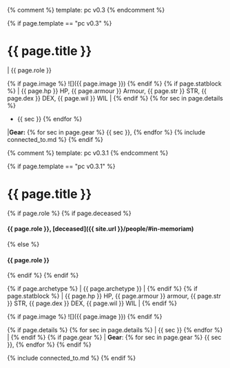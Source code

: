 {% comment %} template: pc v0.3 {% endcomment %}

{% if page.template == "pc v0.3" %}

# {{ page.title }}

| {{ page.role }}

{% if page.image %}
![]({{ page.image }})
{% endif %}
{% if page.statblock %}
| {{ page.hp }} HP, {{ page.armour }} Armour, {{ page.str }} STR, {{ page.dex }} DEX, {{ page.wil }} WIL |
{% endif %}
{% for sec in page.details %} 
- {{ sec }}  {% endfor %}

|**Gear:** {% for sec in page.gear %} {{ sec }}, {% endfor %}
{% include connected_to.md %}
{% endif %}





{% comment %} template: pc v0.3.1 {% endcomment %}

{% if page.template == "pc v0.3.1" %}

# {{ page.title }}

{% if page.role %}
{% if page.deceased %}
#### **{{ page.role }}**, [deceased]({{ site.url }}/people/#in-memoriam)
{% else %}
#### **{{ page.role }}**
{% endif %}
{% endif %}

{% if page.archetype %}
| {{ page.archetype }} | {% endif %} {% if page.statblock %} 
| {{ page.hp }} HP, {{ page.armour }} armour, {{ page.str }} STR, {{ page.dex }} DEX, {{ page.wil }} WIL |
{% endif %} 

{% if page.image %}
![]({{ page.image }})
{% endif %}

{% if page.details %}
{% for sec in page.details %}
| {{ sec }} {% endfor %} |
{% endif %} {% if page.gear %} | **Gear**: {% for sec in page.gear %} {{ sec }}, {% endfor %} {% endif %}

{% include connected_to.md %}
{% endif %}
